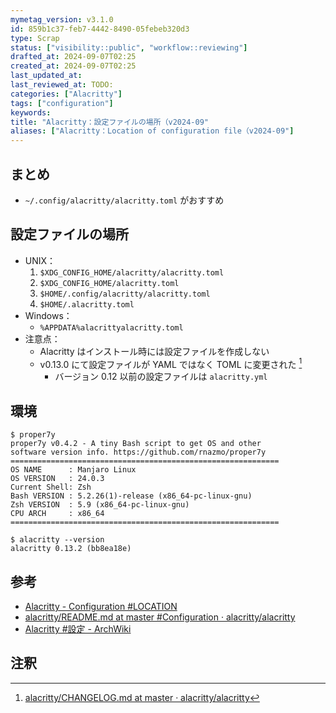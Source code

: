 ```yaml
---
mymetag_version: v3.1.0
id: 859b1c37-feb7-4442-8490-05febeb320d3
type: Scrap
status: ["visibility::public", "workflow::reviewing"]
drafted_at: 2024-09-07T02:25
created_at: 2024-09-07T02:25
last_updated_at:
last_reviewed_at: TODO:
categories: ["Alacritty"]
tags: ["configuration"]
keywords:
title: "Alacritty：設定ファイルの場所（v2024-09"
aliases: ["Alacritty：Location of configuration file（v2024-09"]
---
```


## まとめ

- `~/.config/alacritty/alacritty.toml` がおすすめ

## 設定ファイルの場所

- UNIX：
    1. `$XDG_CONFIG_HOME/alacritty/alacritty.toml`
    2. `$XDG_CONFIG_HOME/alacritty.toml`
    3. `$HOME/.config/alacritty/alacritty.toml`
    4. `$HOME/.alacritty.toml`
- Windows：
  - `%APPDATA%alacrittyalacritty.toml`
- 注意点：
  - Alacritty はインストール時には設定ファイルを作成しない
  - v0.13.0 にて設定ファイルが YAML ではなく TOML に変更された [^1]
    - バージョン 0.12 以前の設定ファイルは `alacritty.yml`

## 環境

```console
$ proper7y
proper7y v0.4.2 - A tiny Bash script to get OS and other
software version info. https://github.com/rnazmo/proper7y
============================================================
OS NAME      : Manjaro Linux
OS VERSION   : 24.0.3
Current Shell: Zsh
Bash VERSION : 5.2.26(1)-release (x86_64-pc-linux-gnu)
Zsh VERSION  : 5.9 (x86_64-pc-linux-gnu)
CPU ARCH     : x86_64
============================================================

$ alacritty --version
alacritty 0.13.2 (bb8ea18e)
```

## 参考

- [Alacritty - Configuration #LOCATION](https://alacritty.org/config-alacritty.html#location)
- [alacritty/README.md at master #Configuration · alacritty/alacritty](https://github.com/alacritty/alacritty/blob/b125b99dd3886a3517f8ecf91dc6cae1ca5378fb/README.md#configuration)
- [Alacritty #設定 - ArchWiki](https://wiki.archlinux.jp/index.php/Alacritty#.E8.A8.AD.E5.AE.9A)

## 注釈

[^1]: [alacritty/CHANGELOG.md at master · alacritty/alacritty](https://github.com/alacritty/alacritty/blob/b125b99dd3886a3517f8ecf91dc6cae1ca5378fb/CHANGELOG.md#changed-3)
